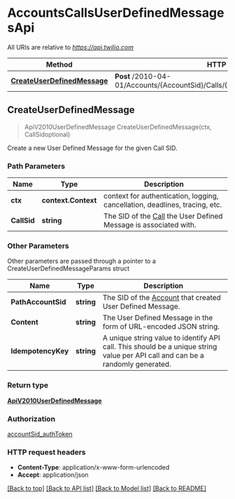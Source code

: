 # AccountsCallsUserDefinedMessagesApi

All URIs are relative to *https://api.twilio.com*

Method | HTTP request | Description
------------- | ------------- | -------------
[**CreateUserDefinedMessage**](AccountsCallsUserDefinedMessagesApi.md#CreateUserDefinedMessage) | **Post** /2010-04-01/Accounts/{AccountSid}/Calls/{CallSid}/UserDefinedMessages.json | 



## CreateUserDefinedMessage

> ApiV2010UserDefinedMessage CreateUserDefinedMessage(ctx, CallSidoptional)



Create a new User Defined Message for the given Call SID.

### Path Parameters


Name | Type | Description
------------- | ------------- | -------------
**ctx** | **context.Context** | context for authentication, logging, cancellation, deadlines, tracing, etc.
**CallSid** | **string** | The SID of the [Call](https://www.twilio.com/docs/voice/api/call-resource) the User Defined Message is associated with.

### Other Parameters

Other parameters are passed through a pointer to a CreateUserDefinedMessageParams struct


Name | Type | Description
------------- | ------------- | -------------
**PathAccountSid** | **string** | The SID of the [Account](https://www.twilio.com/docs/iam/api/account) that created User Defined Message.
**Content** | **string** | The User Defined Message in the form of URL-encoded JSON string.
**IdempotencyKey** | **string** | A unique string value to identify API call. This should be a unique string value per API call and can be a randomly generated.

### Return type

[**ApiV2010UserDefinedMessage**](ApiV2010UserDefinedMessage.md)

### Authorization

[accountSid_authToken](../README.md#accountSid_authToken)

### HTTP request headers

- **Content-Type**: application/x-www-form-urlencoded
- **Accept**: application/json

[[Back to top]](#) [[Back to API list]](../README.md#documentation-for-api-endpoints)
[[Back to Model list]](../README.md#documentation-for-models)
[[Back to README]](../README.md)

